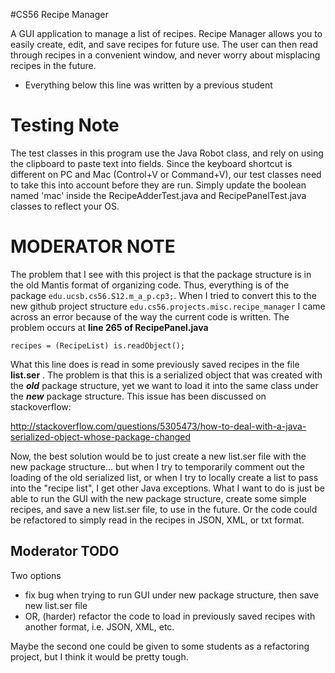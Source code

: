 #CS56 Recipe Manager

A GUI application to manage a list of recipes. Recipe Manager allows you to easily create, edit, and save recipes for future use. The user can then read through recipes in a convenient window, and never worry about misplacing recipes in the future.

* Everything below this line was written by a previous student

# Testing Note #

The test classes in this program use the Java Robot class, and rely on using the clipboard to paste text into fields. Since the keyboard shortcut is different on PC and Mac (Control+V or Command+V), our test classes need to take this into account before they are run. Simply update the boolean named 'mac' inside the RecipeAdderTest.java and RecipePanelTest.java classes to reflect your OS.

# MODERATOR NOTE
The problem that I see with this project is that the package structure is in the old Mantis format 
of organizing code. Thus, everything is of the package `edu.ucsb.cs56.S12.m_a_p.cp3;`. When I tried to 
convert this to the new github project structure `edu.cs56.projects.misc.recipe_manager` I came 
across an error because of the way the current code is written. The problem occurs at **line 265 of
RecipePanel.java**

`recipes = (RecipeList) is.readObject();`

What this line does is read in some previously saved recipes in the file **list.ser** .
The problem is that this is a serialized object that was created with the __*old*__ package structure, yet we want to load it into the same
class under the __*new*__ package structure. This issue has been discussed on stackoverflow:

http://stackoverflow.com/questions/5305473/how-to-deal-with-a-java-serialized-object-whose-package-changed

Now, the best solution would be to just create a new list.ser file with the new package structure... but when I try to temporarily comment out the loading of the old serialized list, or when I try to locally create a list to pass into the "recipe list", I get other Java exceptions. What I want to do is just be able to run the GUI with the new package structure, create some simple recipes, and save a new list.ser file, to use in the future. Or the code could be refactored to simply read in the recipes in JSON, XML, or txt format.

## Moderator TODO
Two options

* fix bug when trying to run GUI under new package structure, then save new list.ser file
* OR, (harder) refactor the code to load in previously saved recipes with another format, i.e. JSON, XML, etc.

Maybe the second one could be given to some students as a refactoring project, but I think it would be pretty tough. 





